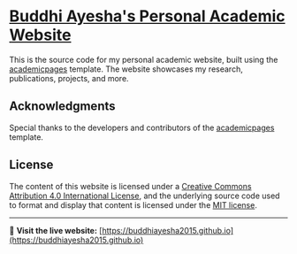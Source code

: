 # [Buddhi Ayesha's Personal Academic Website](https://buddhiayesha2015.github.io)

This is the source code for my personal academic website, built using the [academicpages](https://github.com/academicpages/academicpages.github.io) template. The website showcases my research, publications, projects, and more.

## Acknowledgments

Special thanks to the developers and contributors of the [academicpages](https://github.com/academicpages/academicpages.github.io) template.

## License

The content of this website is licensed under a [Creative Commons Attribution 4.0 International License](https://creativecommons.org/licenses/by/4.0), and the underlying source code used to format and display that content is licensed under the [MIT license](https://opensource.org/licenses/MIT).

---

🔗 **Visit the live website:** [https://buddhiayesha2015.github.io](https://buddhiayesha2015.github.io)
